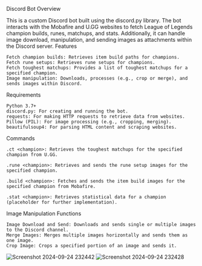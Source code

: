 Discord Bot
Overview

This is a custom Discord bot built using the discord.py library. The bot interacts with the Mobafire and U.GG websites to fetch League of Legends champion builds, runes, matchups, and stats. Additionally, it can handle image download, manipulation, and sending images as attachments within the Discord server.
Features

    Fetch champion builds: Retrieves item build paths for champions.
    Fetch rune setups: Retrieves rune setups for champions.
    Fetch toughest matchups: Provides a list of toughest matchups for a specified champion.
    Image manipulation: Downloads, processes (e.g., crop or merge), and sends images within Discord.

Requirements

    Python 3.7+
    discord.py: For creating and running the bot.
    requests: For making HTTP requests to retrieve data from websites.
    Pillow (PIL): For image processing (e.g., cropping, merging).
    beautifulsoup4: For parsing HTML content and scraping websites.

Commands

    .ct <champion>: Retrieves the toughest matchups for the specified champion from U.GG.

    .rune <champion>: Retrieves and sends the rune setup images for the specified champion.

    .build <champion>: Fetches and sends the item build images for the specified champion from Mobafire.

    .stat <champion>: Retrieves statistical data for a champion (placeholder for further implementation).

Image Manipulation Functions

    Image Download and Send: Downloads and sends single or multiple images to the Discord channel.
    Merge Images: Merges multiple images horizontally and sends them as one image.
    Crop Image: Crops a specified portion of an image and sends it.
![Screenshot 2024-09-24 232442](https://github.com/user-attachments/assets/1e312f63-fa0d-44ea-bf14-0eaf0590a53e)
![Screenshot 2024-09-24 232428](https://github.com/user-attachments/assets/5b0cadf3-8016-4ffc-9556-602c5895a799)
